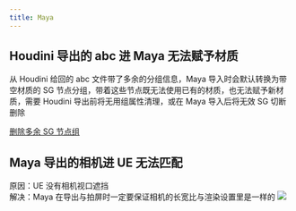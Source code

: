 ```yaml
---
title: Maya
---
```


## Houdini 导出的 abc 进 Maya 无法赋予材质

从 Houdini 给回的 abc 文件带了多余的分组信息，Maya 导入时会默认转换为带空材质的 SG 节点分组，带着这些节点既无法使用已有的材质，也无法赋予新材质，需要 Houdini 导出前将无用组属性清理，或在 Maya 导入后将无效 SG 切断删除

[删除多余 SG 节点组](/docs/code/maya)

## Maya 导出的相机进 UE 无法匹配
原因：UE 没有相机视口遮挡  
解决：Maya 在导出与拍屏时一定要保证相机的长宽比与渲染设置里是一样的
![](cam_ratio.webp)